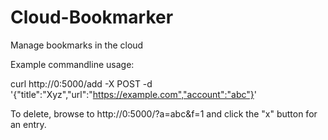# Cloud-Bookmarker
Manage bookmarks in the cloud

Example commandline usage:

curl http://0:5000/add -X POST -d '{"title":"Xyz","url":"https://example.com","account":"abc"}'

To delete, browse to http://0:5000/?a=abc&f=1 and click the "x" button for an entry.
